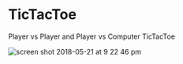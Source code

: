 # TicTacToe

Player vs Player and Player vs Computer TicTacToe

![screen shot 2018-05-21 at 9 22 46 pm](https://user-images.githubusercontent.com/9144983/40342000-234e47b8-5d3d-11e8-95c0-40b6f9d95565.jpg)
